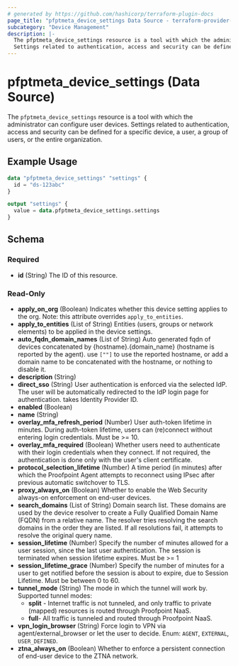 ```yaml
---
# generated by https://github.com/hashicorp/terraform-plugin-docs
page_title: "pfptmeta_device_settings Data Source - terraform-provider-pfptmeta"
subcategory: "Device Management"
description: |-
  The pfptmeta_device_settings resource is a tool with which the administrator can configure user devices.
  Settings related to authentication, access and security can be defined for a specific device, a user, a group of users, or the entire organization.
---
```


# pfptmeta_device_settings (Data Source)

The `pfptmeta_device_settings` resource is a tool with which the administrator can configure user devices.
Settings related to authentication, access and security can be defined for a specific device, a user, a group of users, or the entire organization.

## Example Usage

```terraform
data "pfptmeta_device_settings" "settings" {
  id = "ds-123abc"
}

output "settings" {
  value = data.pfptmeta_device_settings.settings
}
```

<!-- schema generated by tfplugindocs -->
## Schema

### Required

- **id** (String) The ID of this resource.

### Read-Only

- **apply_on_org** (Boolean) Indicates whether this device setting applies to the org. Note: this attribute overrides `apply_to_entities`.
- **apply_to_entities** (List of String) Entities (users, groups or network elements) to be applied in the device settings.
- **auto_fqdn_domain_names** (List of String) Auto generated fqdn of devices concatenated by {hostname}.{domain_name} (hostname is reported by the agent). use `[""]` to use the reported hostname, or add a domain name to be concatenated with the hostname, or nothing to disable it.
- **description** (String)
- **direct_sso** (String) User authentication is enforced via the selected IdP. The user will be automatically redirected to the IdP login page for authentication. takes Identity Provider ID.
- **enabled** (Boolean)
- **name** (String)
- **overlay_mfa_refresh_period** (Number) User auth-token lifetime in minutes. During auth-token lifetime, users can (re)connect without entering login credentials. Must be >= 10.
- **overlay_mfa_required** (Boolean) Whether users need to authenticate with their login credentials when they connect. If not required, the authentication is done only with the user's client certificate.
- **protocol_selection_lifetime** (Number) A time period (in minutes) after which the Proofpoint Agent attempts to reconnect using IPsec after previous automatic switchover to TLS.
- **proxy_always_on** (Boolean) Whether to enable the Web Security always-on enforcement on end-user devices.
- **search_domains** (List of String) Domain search list. These domains are used by the device resolver to create a Fully Qualified Domain Name (FQDN) from a relative name. The resolver tries resolving the search domains in the order they are listed. If all resolutions fail, it attempts to resolve the original query name.
- **session_lifetime** (Number) Specify the number of minutes allowed for a user session, since the last user authentication. The session is terminated when session lifetime expires. Must be >= 1
- **session_lifetime_grace** (Number) Specify the number of minutes for a user to get notified before the session is about to expire, due to Session Lifetime. Must be between 0 to 60.
- **tunnel_mode** (String) The mode in which the tunnel will work by. Supported tunnel modes:
	- **split** - Internet traffic is not tunneled, and only traffic to private (mapped) resources is routed through Proofpoint NaaS.
	- **full**- All traffic is tunneled and routed through Proofpoint NaaS.
- **vpn_login_browser** (String) Force login to VPN via agent/external_browser or let the user to decide. Enum: `AGENT`, `EXTERNAL`, `USER_DEFINED`.
- **ztna_always_on** (Boolean) Whether to enforce a persistent connection of end-user device to the ZTNA network.
